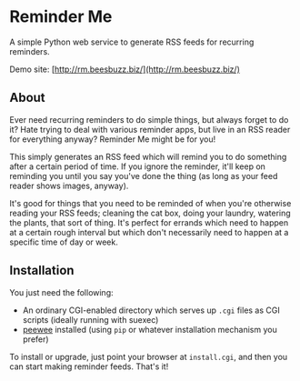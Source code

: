 # Reminder Me

A simple Python web service to generate RSS feeds for recurring
reminders.

Demo site: [http://rm.beesbuzz.biz/](http://rm.beesbuzz.biz/)

## About

Ever need recurring reminders to do simple things, but always forget
to do it? Hate trying to deal with various reminder apps, but live in
an RSS reader for everything anyway?  Reminder Me might be for you!

This simply generates an RSS feed which will remind you to do
something after a certain period of time.  If you ignore the reminder,
it'll keep on reminding you until you say you've done the thing (as
long as your feed reader shows images, anyway).

It's good for things that you need to be reminded of when you're
otherwise reading your RSS feeds; cleaning the cat box, doing your
laundry, watering the plants, that sort of thing.  It's perfect for
errands which need to happen at a certain rough interval but which
don't necessarily need to happen at a specific time of day or week.

## Installation

You just need the following:

* An ordinary CGI-enabled directory which serves up `.cgi` files as
  CGI scripts (ideally running with suexec)
* [peewee](https://github.com/coleifer/peewee) installed (using `pip`
  or whatever installation mechanism you prefer)

To install or upgrade, just point your browser at `install.cgi`, and
then you can start making reminder feeds. That's it!
